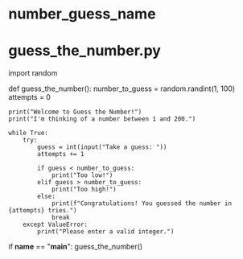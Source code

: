 # number_guess_name
# guess_the_number.py

import random

def guess_the_number():
    number_to_guess = random.randint(1, 100)
    attempts = 0

    print("Welcome to Guess the Number!")
    print("I'm thinking of a number between 1 and 200.")

    while True:
        try:
            guess = int(input("Take a guess: "))
            attempts += 1

            if guess < number_to_guess:
                print("Too low!")
            elif guess > number_to_guess:
                print("Too high!")
            else:
                print(f"Congratulations! You guessed the number in {attempts} tries.")
                break
        except ValueError:
            print("Please enter a valid integer.")

if __name__ == "__main__":
    guess_the_number()

